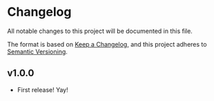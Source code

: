 # Changelog
All notable changes to this project will be documented in this file.

The format is based on [Keep a Changelog](https://keepachangelog.com/en/1.0.0/),
and this project adheres to [Semantic Versioning](https://semver.org/spec/v2.0.0.html).

<!---
## vX.X.X - yyyy-mm-dd
### Added
### Changed
### Deprecated
### Removed
### Fixed
### Security
--->

## v1.0.0
- First release! Yay!
